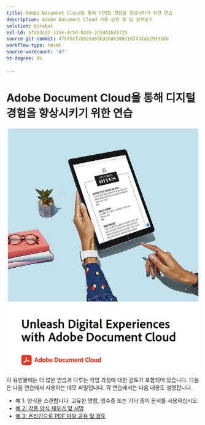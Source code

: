 ```yaml
---
title: Adobe Document Cloud을 통해 디지털 경험을 향상시키기 위한 연습
description: Adobe Document Cloud 사용 요령 및 팁 살펴보기
solution: Acrobat
exl-id: 5fab3cd2-315e-4c5d-b435-2d1401bd172a
source-git-commit: 47575efa552da55b3ebde308c182432ab29392db
workflow-type: tm+mt
source-wordcount: '87'
ht-degree: 0%

---
```


# Adobe Document Cloud을 통해 디지털 경험을 향상시키기 위한 연습

[![이미지](assets/rebrand.png)](assets/Unleash_Digital_Experiences_with_Adobe_Document_Cloud.pdf)

이 유인물에는 더 많은 연습과 다루는 작업 과정에 대한 검토가 포함되어 있습니다. 다음은 다음 연습에서 사용하는 데모 파일입니다. 각 연습에서는 다음 내용도 설명합니다.

* 예 1: 양식을 스캔합니다. 고유한 명함, 영수증 또는 기타 종이 문서를 사용하십시오.
* [예 2: 각종 양식 채우기 및 서명](assets/03_FillSignScan.zip)
* [예 3: 온라인으로 PDF 파일 공유 및 검토](assets/01_Review.zip)
